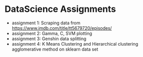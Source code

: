 # DataScience Assignments
- assignment 1: Scraping data from https://www.imdb.com/title/tt5679720/episodes/
- assignment 2: Gamma, C, SVM plotting
- assignment 3: Genshin data splitting 
- assignment 4: K Means Clustering and Hierarchical clustering agglomerative method on sklearn data set
